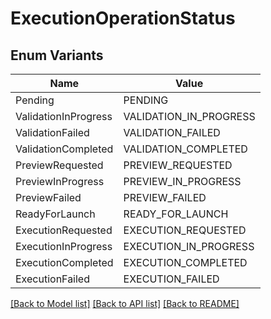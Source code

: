 # ExecutionOperationStatus

## Enum Variants

| Name | Value |
|---- | -----|
| Pending | PENDING |
| ValidationInProgress | VALIDATION_IN_PROGRESS |
| ValidationFailed | VALIDATION_FAILED |
| ValidationCompleted | VALIDATION_COMPLETED |
| PreviewRequested | PREVIEW_REQUESTED |
| PreviewInProgress | PREVIEW_IN_PROGRESS |
| PreviewFailed | PREVIEW_FAILED |
| ReadyForLaunch | READY_FOR_LAUNCH |
| ExecutionRequested | EXECUTION_REQUESTED |
| ExecutionInProgress | EXECUTION_IN_PROGRESS |
| ExecutionCompleted | EXECUTION_COMPLETED |
| ExecutionFailed | EXECUTION_FAILED |


[[Back to Model list]](../README.md#documentation-for-models) [[Back to API list]](../README.md#documentation-for-api-endpoints) [[Back to README]](../README.md)


